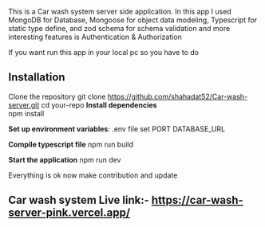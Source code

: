 This is a Car wash system server side application. In this app I used MongoDB for Database, Mongoose for object data modeling, Typescript for static type define, and zod schema for schema validation and more interesting features is Authentication & Authorization

If you want run this app in your local pc so you have to do

## Installation

Clone the repository
git clone https://github.com/shahadat52/Car-wash-server.git
cd your-repo
**Install dependencies**  
npm install

**Set up environment variables**:
.env file set
PORT
DATABASE_URL

**Compile typescript file**
npm run build

**Start the application**
npm run dev

Everything is ok now make contribution and update

## Car wash system Live link:- https://car-wash-server-pink.vercel.app/
